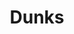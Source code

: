 ---
ee_id: '4232'
site: '1'
type: '2'
long_id: 2014-037 Dunks
url: 2014-037-dunks
year: '2014'
medium: Foam pool noodles, Miami Dolphins socks, Stance Julius Erving Nj Nets Socks,
  wristband
commission:
add_credit:
dims: 140 cm x variable width x variable depth
pitch:
ps:
live_url:
related:
title: Dunks
youtube:
imgs: dunks-2014-037-full-Heart-01-database-SM.jpg
subheading:
year2: '2014'
download:
add_credits:
related_code:
! '':
layout: things-i-made
---
